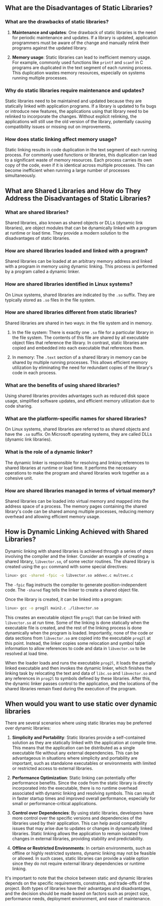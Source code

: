 ## What are the Disadvantages of Static Libraries?
### What are the drawbacks of static libraries?

1. **Maintenance and updates**: One drawback of static libraries is the need for periodic maintenance and updates. If a library is updated, application programmers must be aware of the change and manually relink their programs against the updated library.

2. **Memory usage**: Static libraries can lead to inefficient memory usage. For example, commonly used functions like `printf` and `scanf` in C programs are duplicated in the text segment of each running process. This duplication wastes memory resources, especially on systems running multiple processes.

### Why do static libraries require maintenance and updates?

Static libraries need to be maintained and updated because they are statically linked with application programs. If a library is updated to fix bugs or introduce new features, the applications using that library need to be relinked to incorporate the changes. Without explicit relinking, the applications will still use the old version of the library, potentially causing compatibility issues or missing out on improvements.

### How does static linking affect memory usage?

Static linking results in code duplication in the text segment of each running process. For commonly used functions or libraries, this duplication can lead to a significant waste of memory resources. Each process carries its own copy of the code, even if it is identical across multiple processes. This can become inefficient when running a large number of processes simultaneously.

## What are Shared Libraries and How do They Address the Disadvantages of Static Libraries?

### What are shared libraries?

Shared libraries, also known as shared objects or DLLs (dynamic link libraries), are object modules that can be dynamically linked with a program at runtime or load time. They provide a modern solution to the disadvantages of static libraries.

### How are shared libraries loaded and linked with a program?

Shared libraries can be loaded at an arbitrary memory address and linked with a program in memory using dynamic linking. This process is performed by a program called a dynamic linker.

### How are shared libraries identified in Linux systems?

On Linux systems, shared libraries are indicated by the `.so` suffix. They are typically stored as `.so` files in the file system.

### How are shared libraries different from static libraries?

Shared libraries are shared in two ways: in the file system and in memory.

1. In the file system: There is exactly one `.so` file for a particular library in the file system. The contents of this file are shared by all executable object files that reference the library. In contrast, static libraries are copied and embedded into each executable that references them.

2. In memory: The `.text` section of a shared library in memory can be shared by multiple running processes. This allows efficient memory utilization by eliminating the need for redundant copies of the library's code in each process.

### What are the benefits of using shared libraries?

Using shared libraries provides advantages such as reduced disk space usage, simplified software updates, and efficient memory utilization due to code sharing.

### What are the platform-specific names for shared libraries?

On Linux systems, shared libraries are referred to as shared objects and have the `.so` suffix. On Microsoft operating systems, they are called DLLs (dynamic link libraries).

### What is the role of a dynamic linker?

The dynamic linker is responsible for resolving and linking references to shared libraries at runtime or load time. It performs the necessary operations to make the program and shared libraries work together as a cohesive unit.

### How are shared libraries managed in terms of virtual memory?

Shared libraries can be loaded into virtual memory and mapped into the address space of a process. The memory pages containing the shared library's code can be shared among multiple processes, reducing memory overhead and allowing efficient memory usage.

## How is Dynamic Linking Achieved with Shared Libraries?

Dynamic linking with shared libraries is achieved through a series of steps involving the compiler and the linker. Consider an example of creating a shared library, `libvector.so`, of some vector routines. The shared library is created using the `gcc` command with some special directives:

```bash
linux> gcc -shared -fpic -o libvector.so addvec.c multvec.c
```

The `-fpic` flag instructs the compiler to generate position-independent code. The `-shared` flag tells the linker to create a shared object file.

Once the library is created, it can be linked into a program:

```bash
linux> gcc -o prog2l main2.c ./libvector.so
```

This creates an executable object file `prog2l` that can be linked with `libvector.so` at run time. Some of the linking is done statically when the executable file is created, and the rest of the linking process is done dynamically when the program is loaded. Importantly, none of the code or data sections from `libvector.so` are copied into the executable `prog2l` at this point. Instead, the linker copies some relocation and symbol table information to allow references to code and data in `libvector.so` to be resolved at load time.

When the loader loads and runs the executable `prog2l`, it loads the partially linked executable and then invokes the dynamic linker, which finishes the linking task by relocating the text and data of `libc.so` and `libvector.so` and any references in `prog2l` to symbols defined by these libraries. After this, the dynamic linker passes control to the application, and the locations of the shared libraries remain fixed during the execution of the program.

## When would you want to use static over dynamic libraries
There are several scenarios where using static libraries may be preferred over dynamic libraries:

1. **Simplicity and Portability**: Static libraries provide a self-contained solution as they are statically linked with the application at compile time. This means that the application can be distributed as a single executable file without any external dependencies. This can be advantageous in situations where simplicity and portability are important, such as standalone executables or environments with limited or restricted access to external libraries.

2. **Performance Optimization**: Static linking can potentially offer performance benefits. Since the code from the static library is directly incorporated into the executable, there is no runtime overhead associated with dynamic linking and resolving symbols. This can result in faster startup times and improved overall performance, especially for small or performance-critical applications.

3. **Control over Dependencies**: By using static libraries, developers have more control over the specific versions and dependencies of the libraries used by their application. This can help avoid compatibility issues that may arise due to updates or changes in dynamically linked libraries. Static linking allows the application to remain isolated from changes in external libraries, providing stability and predictability.

4. **Offline or Restricted Environments**: In certain environments, such as offline or highly restricted systems, dynamic linking may not be feasible or allowed. In such cases, static libraries can provide a viable option since they do not require external library dependencies or runtime linking.

It's important to note that the choice between static and dynamic libraries depends on the specific requirements, constraints, and trade-offs of the project. Both types of libraries have their advantages and disadvantages, and the decision should be made based on factors such as project size, performance needs, deployment environment, and ease of maintenance.